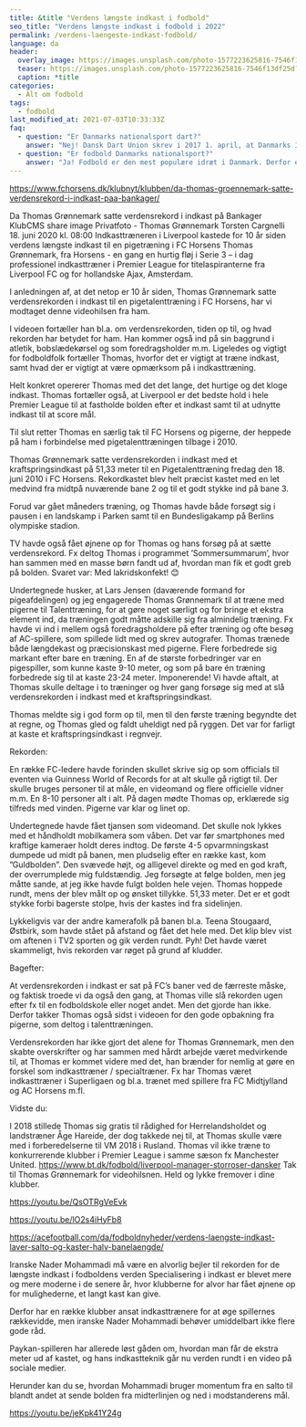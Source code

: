 ```yaml
---
title: &title "Verdens længste indkast i fodbold"
seo_title: "Verdens længste indkast i fodbold i 2022"
permalink: /verdens-laengeste-indkast-fodbold/
language: da
header:
  overlay_image: https://images.unsplash.com/photo-1577223625816-7546f13df25d?ixlib=rb-1.2.1&ixid=MnwxMjA3fDB8MHxwaG90by1wYWdlfHx8fGVufDB8fHx8&auto=format&fit=crop&h=600&w=1200&q=10
  teaser: https://images.unsplash.com/photo-1577223625816-7546f13df25d?ixlib=rb-1.2.1&ixid=MnwxMjA3fDB8MHxwaG90by1wYWdlfHx8fGVufDB8fHx8&auto=format&fit=crop&h=300&w=400&q=10
  caption: *title
categories:
  - Alt om fodbold
tags:
  - fodbold
last_modified_at: 2021-07-03T10:33:33Z
faq:
  - question: "Er Danmarks nationalsport dart?"
    answer: "Nej! Dansk Dart Union skrev i 2017 1. april, at Danmarks Idræts-Forbund havde udnævnt dart til Danmarks Nationalsport. Siden har flere ukritisk lavet en Google-søgning og gentaget denne aprilsnar som om det var sandt!"
  - question: "Er fodbold Danmarks nationalsport?"
    answer: "Ja! Fodbold er den mest populære idræt i Danmark. Derfor er det Danmarks nationalsport."
---
```


https://www.fchorsens.dk/klubnyt/klubben/da-thomas-groennemark-satte-verdensrekord-i-indkast-paa-bankager/

Da Thomas Grønnemark satte verdensrekord i indkast på Bankager
KlubCMS share
image
Privatfoto - Thomas Grønnemark
 Torsten Cargnelli
 18. juni 2020  kl. 08:00
Indkasttræneren i Liverpool kastede for 10 år siden verdens længste indkast til en pigetræning i FC Horsens
Thomas Grønnemark, fra Horsens - en gang en hurtig fløj i Serie 3 – i dag professionel indkasttræner i Premier League for titelaspiranterne fra Liverpool FC og for hollandske Ajax, Amsterdam.

I anledningen af, at det netop er 10 år siden, Thomas Grønnemark satte verdensrekorden i indkast til en pigetalenttræning i FC Horsens, har vi modtaget denne videohilsen fra ham.

I videoen fortæller han bl.a. om verdensrekorden, tiden op til, og hvad rekorden har betydet for ham. Han kommer også ind på sin baggrund i atletik, bobslædekørsel og som foredragsholder m.m. Ligeledes og vigtigt for fodboldfolk fortæller Thomas, hvorfor det er vigtigt at træne indkast, samt hvad der er vigtigt at være opmærksom på i indkasttræning.

Helt konkret opererer Thomas med det det lange, det hurtige og det kloge indkast. Thomas fortæller også, at Liverpool er det bedste hold i hele Premier League til at fastholde bolden efter et indkast samt til at udnytte indkast til at score mål.

Til slut retter Thomas en særlig tak til FC Horsens og pigerne, der heppede på ham i forbindelse med pigetalenttræningen tilbage i 2010.

Thomas Grønnemark satte verdensrekorden i indkast med et kraftspringsindkast på 51,33 meter til en Pigetalenttræning fredag den 18. juni 2010 i FC Horsens. Rekordkastet blev helt præcist kastet med en let medvind fra midtpå nuværende bane 2 og til et godt stykke ind på bane 3.



Forud var gået måneders træning, og Thomas havde både forsøgt sig i pausen i en landskamp i Parken samt til en Bundesligakamp på Berlins olympiske stadion.

TV havde også fået øjnene op for Thomas og hans forsøg på at sætte verdensrekord. Fx deltog Thomas i programmet ’Sommersummarum’, hvor han sammen med en masse børn fandt ud af, hvordan man fik et godt greb på bolden. Svaret var: Med lakridskonfekt! 😊

Undertegnede husker, at Lars Jensen (daværende formand for pigeafdelingen) og jeg engagerede Thomas Grønnemark til at træne med pigerne til Talenttræning, for at gøre noget særligt og for bringe et ekstra element ind, da træningen godt måtte adskille sig fra almindelig træning. Fx havde vi ind i mellem også foredragsholdere på efter træning og ofte besøg af AC-spillere, som spillede lidt med og skrev autografer. Thomas trænede både længdekast og præcisionskast med pigerne. Flere forbedrede sig markant efter bare en træning. En af de største forbedringer var en pigespiller, som kunne kaste 9-10 meter, og som på bare én træning forbedrede sig til at kaste 23-24 meter. Imponerende!
Vi havde aftalt, at Thomas skulle deltage i to træninger og hver gang forsøge sig med at slå verdensrekorden i indkast med et kraftspringsindkast.

Thomas meldte sig i god form op til, men til den første træning begyndte det at regne, og Thomas gled og faldt uheldigt ned på ryggen. Det var for farligt at kaste et kraftspringsindkast i regnvejr.

Rekorden:

En række FC-ledere havde forinden skullet skrive sig op som officials til eventen via Guinness World of Records for at alt skulle gå rigtigt til. Der skulle bruges personer til at måle, en videomand og flere officielle vidner m.m. En 8-10 personer alt i alt. På dagen mødte Thomas op, erklærede sig tilfreds med vinden. Pigerne var klar og linet op.

Undertegnede havde fået tjansen som videomand. Det skulle nok lykkes med et håndholdt mobilkamera som våben. Det var før smartphones med kraftige kameraer holdt deres indtog. De første 4-5 opvarmningskast dumpede ud midt på banen, men pludselig efter en række kast, kom ”Guldbolden”. Den svævede højt, og alligevel direkte og med en god kraft, der overrumplede mig fuldstændig. Jeg forsøgte at følge bolden, men jeg måtte sande, at jeg ikke havde fulgt bolden hele vejen. Thomas hoppede rundt, mens der blev målt op og ønsket tillykke. 51,33 meter. Det er et godt stykke forbi bagerste stolpe, hvis der kastes ind fra sidelinjen.

Lykkeligvis var der andre kamerafolk på banen bl.a. Teena Stougaard, Østbirk, som havde stået på afstand og fået det hele med. Det klip blev vist om aftenen i TV2 sporten og gik verden rundt. Pyh! Det havde været skammeligt, hvis rekorden var røget på grund af kludder.



Bagefter:

At verdensrekorden i indkast er sat på FC’s baner ved de færreste måske, og faktisk troede vi da også den gang, at Thomas ville slå rekorden ugen efter fx til en fodboldskole eller noget andet. Men det gjorde han ikke. Derfor takker Thomas også sidst i videoen for den gode opbakning fra pigerne, som deltog i talenttræningen.

Verdensrekorden har ikke gjort det alene for Thomas Grønnemark, men den skabte overskrifter og har sammen med hårdt arbejde været medvirkende til, at Thomas er kommet videre med det, han brænder for nemlig at gøre en forskel som indkasttræner / specialtræner. Fx har Thomas været indkasttræner i Superligaen og bl.a. trænet med spillere fra FC Midtjylland og AC Horsens m.fl.

Vidste du:

I 2018 stillede Thomas sig gratis til rådighed for Herrelandsholdet og landstræner Åge Hareide, der dog takkede nej til, at Thomas skulle være med i forberedelserne til VM 2018 i Rusland.
Thomas vil ikke træne to konkurrerende klubber i Premier League i samme sæson fx Manchester United.
https://www.bt.dk/fodbold/liverpool-manager-storroser-dansker
Tak til Thomas Grønnemark for videohilsnen. Held og lykke fremover i dine klubber.



https://youtu.be/QsOTRgVeEvk

https://youtu.be/lO2s4iHyFb8



https://acefootball.com/da/fodboldnyheder/verdens-laengste-indkast-laver-salto-og-kaster-halv-banelaengde/


Iranske Nader Mohammadi må være en alvorlig bejler til rekorden for de længste indkast i fodboldens verden
Specialisering i indkast er blevet mere og mere moderne i de senere år, hvor klubberne for alvor har fået øjnene op for mulighederne, et langt kast kan give.

Derfor har en række klubber ansat indkasttrænere for at øge spillernes rækkevidde, men iranske Nader Mohammadi behøver umiddelbart ikke flere gode råd.

Paykan-spilleren har allerede løst gåden om, hvordan man får de ekstra meter ud af kastet, og hans indkastteknik går nu verden rundt i en video på sociale medier.

Herunder kan du se, hvordan Mohammadi bruger momentum fra en salto til blandt andet at sende bolden fra midterlinjen og ned i modstanderens mål.

https://youtu.be/jeKpk41Y24g
